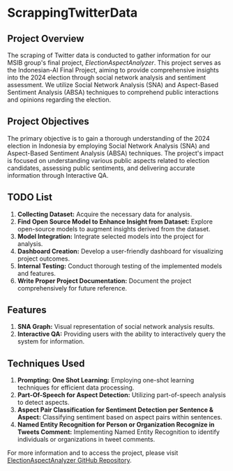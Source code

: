 # ScrappingTwitterData

## Project Overview

The scraping of Twitter data is conducted to gather information for our MSIB group's final project, *ElectionAspectAnalyzer*. This project serves as the Indonesian-AI Final Project, aiming to provide comprehensive insights into the 2024 election through social network analysis and sentiment assessment. We utilize Social Network Analysis (SNA) and Aspect-Based Sentiment Analysis (ABSA) techniques to comprehend public interactions and opinions regarding the election.

## Project Objectives

The primary objective is to gain a thorough understanding of the 2024 election in Indonesia by employing Social Network Analysis (SNA) and Aspect-Based Sentiment Analysis (ABSA) techniques. The project's impact is focused on understanding various public aspects related to election candidates, assessing public sentiments, and delivering accurate information through Interactive QA.

## TODO List

1. **Collecting Dataset:** Acquire the necessary data for analysis.
2. **Find Open Source Model to Enhance Insight from Dataset:** Explore open-source models to augment insights derived from the dataset.
3. **Model Integration:** Integrate selected models into the project for analysis.
4. **Dashboard Creation:** Develop a user-friendly dashboard for visualizing project outcomes.
5. **Internal Testing:** Conduct thorough testing of the implemented models and features.
6. **Write Proper Project Documentation:** Document the project comprehensively for future reference.

## Features

1. **SNA Graph:** Visual representation of social network analysis results.
2. **Interactive QA:** Providing users with the ability to interactively query the system for information.

## Techniques Used

1. **Prompting: One Shot Learning:** Employing one-shot learning techniques for efficient data processing.
2. **Part-Of-Speech for Aspect Detection:** Utilizing part-of-speech analysis to detect aspects.
3. **Aspect Pair Classification for Sentiment Detection per Sentence & Aspect:** Classifying sentiment based on aspect pairs within sentences.
4. **Named Entity Recognition for Person or Organization Recognize in Tweets Comment:** Implementing Named Entity Recognition to identify individuals or organizations in tweet comments.

For more information and to access the project, please visit [ElectionAspectAnalyzer GitHub Repository](https://github.com/NnA301023/ElectionAspectAnalyzer.git).
